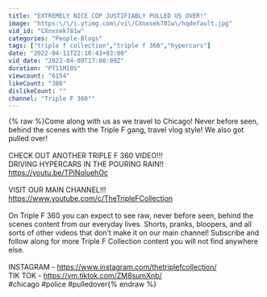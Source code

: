 ```yaml
---
title: "EXTREMELY NICE COP JUSTIFIABLY PULLED US OVER!"
image: "https:\/\/i.ytimg.com\/vi\/CXnxsek781w\/hqdefault.jpg"
vid_id: "CXnxsek781w"
categories: "People-Blogs"
tags: ["triple f collection","triple f 360","hypercars"]
date: "2022-04-11T22:10:43+03:00"
vid_date: "2022-04-09T17:00:09Z"
duration: "PT11M10S"
viewcount: "6154"
likeCount: "386"
dislikeCount: ""
channel: "Triple F 360°"
---
```

{% raw %}Come along with us as we travel to Chicago! Never before seen, behind the scenes with the Triple F gang, travel vlog style! We also got pulled over! <br /><br />CHECK OUT ANOTHER TRIPLE F 360 VIDEO!!!<br />DRIVING HYPERCARS IN THE POURING RAIN!!<br /><a rel="nofollow" target="blank" href="https://youtu.be/TPiNoluehOc">https://youtu.be/TPiNoluehOc</a><br /><br />VISIT OUR MAIN CHANNEL!!!<br /><a rel="nofollow" target="blank" href="https://www.youtube.com/c/TheTripleFCollection">https://www.youtube.com/c/TheTripleFCollection</a><br /><br />On Triple F 360 you can expect to see raw, never before seen, behind the scenes content from our everyday lives. Shorts, pranks, bloopers, and all sorts of other videos that don’t make it on our main channel! Subscribe and follow along for more Triple F Collection content you will not find anywhere else.<br /><br />INSTAGRAM - <a rel="nofollow" target="blank" href="https://www.instagram.com/thetriplefcollection/">https://www.instagram.com/thetriplefcollection/</a><br />TIK TOK -  <a rel="nofollow" target="blank" href="https://vm.tiktok.com/ZM8sumXnb/">https://vm.tiktok.com/ZM8sumXnb/</a><br />#chicago #police #pulledover{% endraw %}
